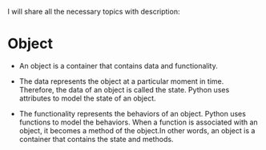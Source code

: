I will share all the necessary topics with description:

# Object
- An object is a container that contains data and functionality.

- The data represents the object at a particular moment in time. Therefore, the data of an object is called the state. Python uses attributes to model the state of an object.
- The functionality represents the behaviors of an object. Python uses functions to model the behaviors. When a function is associated with an object, it becomes a method of the object.In other words, an object is a container that contains the state and methods.

